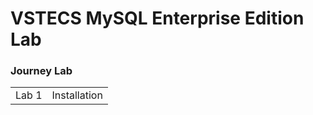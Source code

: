 # VSTECS MySQL Enterprise Edition Lab


### Journey Lab ###
|  | |
| ------------- | ------------- |
| Lab 1| Installation |
